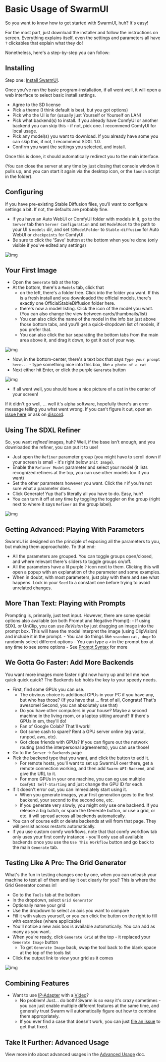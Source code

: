# Basic Usage of SwarmUI

So you want to know how to get started with SwarmUI, huh? It's easy!

For the most part, just download the installer and follow the instructions on screen. Everything explains itself, even the settings and parameters all have `?` clickables that explain what they do!

Nonetheless, here's a step-by-step you can follow:

## Installing

Step one: [Install SwarmUI](/README.md#installing-on-windows).

Once you've ran the basic program-installation, if all went well, it will open a web interface to select basic install settings.
- Agree to the SD license
- Pick a theme (I think default is best, but you got options)
- Pick who the UI is for (usually just Yourself or Yourself on LAN)
- Pick what backend(s) to install. If you already have ComfyUI or another backend you can skip this - if not, pick one. I recommend ComfyUI for local usage.
- Pick any model(s) you want to download. If you already have some you can skip this, if not, I recommend SDXL 1.0.
- Confirm you want the settings you selected, and install.

Once this is done, it should automatically redirect you to the main interface.

(You can close the server at any time by just closing that console window it pulls up, and you can start it again via the desktop icon, or the `launch` script in the folder).

## Configuring

If you have pre-existing Stable Diffusion files, you'll want to configure settings a bit. If not, the defaults are probably fine.
- If you have an Auto WebUI or ComfyUI folder with models in it, go to the `Server` tab then `Server Configuration` and set `ModelRoot` to the path to your UI's `models` dir, and set `SDModelFolder` to `Stable-diffusion` for Auto WebUI or `checkpoints` for ComfyUI.
- Be sure to click the 'Save' button at the bottom when you're done (only visible if you've edited any settings)

![img](/docs/images/servermodelpath.png)

## Your First Image

- Open the `Generate` tab at the top
- At the bottom, there's a `Models` tab, click that
    - on the left, there's a folder tree. Click into the folder you want. If this is a fresh install and you downloaded the official models, there's exactly one OfficialStableDiffusion folder here.
    - there's now a model listing. Click the icon of the model you want. (You can also change the view between cards/thumbnails/list)
    - You can also click the name of the model in the info bar just above those bottom tabs, and you'll get a quick-dropdown list of models, if you prefer that.
    - You can also click the bar separating the bottom tabs from the main area above it, and drag it down, to get it out of your way.

![img](/docs/images/draggable.png)

- Now, in the bottom-center, there's a text box that says `Type your prompt here...` - type something nice into this box, like `a photo of a cat`
- Next either hit Enter, or click the purple `Generate` button

![img](/docs/images/yourfirstprompt.png)

- If all went well, you should have a nice picture of a cat in the center of your screen!

If it didn't go well, ... well it's alpha software, hopefully there's an error message telling you what went wrong. If you can't figure it out, open an [issue here](https://github.com/mcmonkeyprojects/SwarmUI/issues) or ask on [discord](https://discord.gg/q2y38cqjNw).

## Using The SDXL Refiner

So, you want *refined* images, huh? Well, if the base isn't enough, and you downloaded the refiner, you can put it to use!

- Just open the `Refiner` parameter group (you might have to scroll down if your screen is small - it's right below `Init Image`).
- Enable the `Refiner Model` parameter and select your model (it lists recognized refiners at the top, you can use other models too if you want)
- Set the other parameters however you want.  Click the `?` if you're not sure what a parameter does.
- Click Generate! Yup that's literally all you have to do. Easy, huh?
- You can turn it off at any time by toggling the toggler on the group (right next to where it says `Refiner` as the group label).

![img](/docs/images/refiners.png)

## Getting Advanced: Playing With Parameters

SwarmUI is designed on the principle of exposing all the parameters to you, but making them approachable. To that end:
- All the parameters are grouped. You can toggle groups open/closed, and where relevant there's sliders to toggle groups on/off.
- All the parameters have a lil purple `?` icon next to them. Clicking this will open a popup with an explanation of the parameter and some examples.
- When in doubt, with most parameters, just play with them and see what happens. Lock in your `Seed` to a constant one before trying to avoid unrelated changes.

## More Than Text: Playing with Prompts

Prompting is, primarily, just text input. However, there are some special options also available (on both Prompt and Negative Prompt):
    - If using SDXL or UnClip, you can use *ReVision* by just dragging an image into the prompt box. This will have the model interpret the image (using ClipVision) and include it in the prompt.
    - You can do things like `<random:cat, dog>` to randomly select different options
    - You can type a `<` in the prompt box at any time to see some options
    - See [Prompt Syntax](/docs/Features/Prompt%20Syntax.md) for more

## We Gotta Go Faster: Add More Backends

You want more images more faster right now hurry up and tell me how quick quick quick? The Backends tab holds the key to your speedy needs.
- First, find some GPUs you can use.
    - The obvious choice is additional GPUs in your PC if you have any, but who has those? (If you have that ... first of all, Congrats! That's awesome! Second, you can absolutely use that)
    - Do you have other computers in your house? Maybe a second machine in the living room, or a laptop sitting around? If there's GPUs in em, they'll do!
    - Fan of Google Colab? That'll work!
    - Got some cash to spare? Rent a GPU server online (eg vastai, runpod, aws, etc).
    - Got close friends with GPUs? If you can figure out the network routing (and the interpersonal agreements), you can use those!
- Go to the `Server` -> `Backends` page
- Pick the backend type that you want, and click the button to add it.
    - For remote hosts, you'll want to set up SwarmUI over there, get a remote connection working, and then add `Swarm-API-Backend`, and give the URL to it.
    - For more GPUs in your one machine, you can eg use multiple `ComfyUI Self-Starting` and just change the GPU ID for each.
- If it doesn't error out, you can immediately start using it.
    - When you generate images, your first generation goes to the first backend, your second to the second one, etc.
    - If you generate very slowly, you might only use one backend. If you release a big batch, or spam the Generate button, or use a grid, or etc. it will spread across all backends automatically.
- You can of course edit or delete backends at will from that page. They will persist across restarts automatically.
- If you use custom comfy workflows, note that that comfy workflow tab only uses your first comfy instance - you'll only use all available backends once you use the `Use This Workflow` button and go back to the main `Generate` tab.

## Testing Like A Pro: The Grid Generator

What's the fun in testing changes one by one, when you can unleash your machine to test all of them and lay it out clearly for you? This is where the Grid Generator comes in!
- Go to the `Tools` tab at the bottom
- In the dropdown, select `Grid Generator`
- Optionally name your grid
- Use the dropdown to select an axis you want to compare
- Fill it with values yourself, or you can click the button on the right to fill with examples (where applicable)
- You'll notice a new axis box is available automatically. You can add as many as you want.
- When you're ready, click `Generate Grid` at the top - it replaced your `Generate Image` button
    - To get `Generate Image` back, swap the tool back to the blank space at the top of the tools list
- Click the output link to view your grid as it comes

![img](/docs/images/grids.png)

## Combining Features

- Want to use [IP-Adapter](/docs/Features/IPAdapter-ReVision.md) with a [Video](/docs/Features/Video.md)?
    - No problem! Just... do both! Swarm is so easy it's crazy sometimes - you can just enable multiple different features at the same time, and generally trust Swarm will automatically figure out how to combine them appropriately.
    - If you ever find a case that doesn't work, you can just [file an issue](https://github.com/mcmonkeyprojects/SwarmUI/issues) to get that fixed.

## Take It Further: Advanced Usage

View more info about advanced usages in the [Advanced Usage](/docs/Advanced%20Usage.md) doc.
